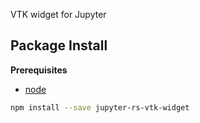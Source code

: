 VTK widget for Jupyter

Package Install
---------------

**Prerequisites**
- [node](http://nodejs.org/)

```bash
npm install --save jupyter-rs-vtk-widget
```
